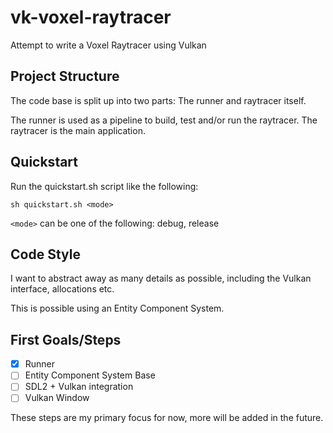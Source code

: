 # vk-voxel-raytracer

Attempt to write a Voxel Raytracer using Vulkan

## Project Structure

The code base is split up into two parts: The runner and raytracer itself.

The runner is used as a pipeline to build, test and/or run the raytracer.
The raytracer is the main application.


## Quickstart

Run the quickstart.sh script like the following:
```
sh quickstart.sh <mode>
```

`<mode>` can be one of the following: debug, release


## Code Style

I want to abstract away as many details as possible, including the Vulkan interface,
allocations etc.

This is possible using an Entity Component System.


## First Goals/Steps

- [x] Runner
- [ ] Entity Component System Base
- [ ] SDL2 + Vulkan integration
- [ ] Vulkan Window

These steps are my primary focus for now, more will be added in the future.
